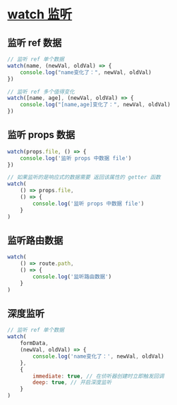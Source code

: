 # [watch 监听](https://cn.vuejs.org/api/reactivity-core.html#watch)

## 监听 ref 数据
``` js
// 监听 ref 单个数据
watch(name, (newVal, oldVal) => {
    console.log("name变化了：", newVal, oldVal)
})

// 监听 ref 多个值得变化
watch([name, age], (newVal, oldVal) => {
    console.log("[name,age]变化了：", newVal, oldVal)
})
```

## 监听 props 数据
``` js
watch(props.file, () => {
	console.log('监听 props 中数据 file')
})

// 如果监听的是响应式的数据需要 返回该属性的 getter 函数
watch(
	() => props.file,
	() => {
		console.log('监听 props 中数据 file')
	}
)
```

## 监听路由数据
``` js
watch(
	() => route.path,
	() => {
		console.log('监听路由数据')
	}
)
```

## 深度监听
```js
// 监听 ref 单个数据
watch(
	formData,
	(newVal, oldVal) => {
		console.log('name变化了：', newVal, oldVal)
	},
	{
		immediate: true, // 在侦听器创建时立即触发回调
		deep: true, // 开启深度监听
	}
)
```